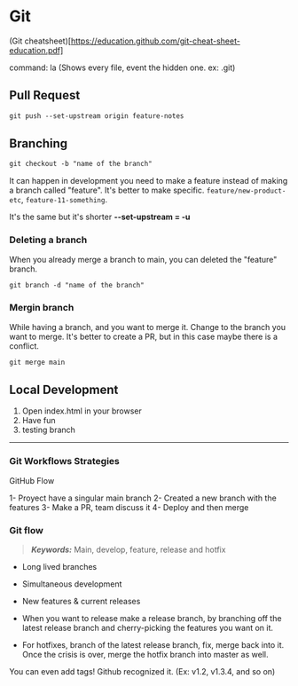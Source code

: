 # Git

(Git cheatsheet)[https://education.github.com/git-cheat-sheet-education.pdf]

command: la (Shows every file, event the hidden one. ex: .git)

## Pull Request

```css
git push --set-upstream origin feature-notes
```

## Branching

```css
git checkout -b "name of the branch"

```

It can happen in development you need to make a feature instead of making a branch called "feature".
It's better to make specific. `feature/new-product-etc`, `feature-11-something`.

It's the same but it's shorter **--set-upstream = -u**

### Deleting a branch

When you already merge a branch to main, you can deleted the "feature" branch.

```css
git branch -d "name of the branch"

```

### Mergin branch

While having a branch, and you want to merge it. Change to the branch you want to merge.
It's better to create a PR, but in this case maybe there is a conflict.

```css
git merge main

```

## Local Development

1. Open index.html in your browser
2. Have fun
3. testing branch

<hr>

### Git Workflows Strategies

GitHub Flow

1- Proyect have a singular main branch
2- Created a new branch with the features
3- Make a PR, team discuss it
4- Deploy and then merge

### Git flow

> **_Keywords:_** Main, develop, feature, release and hotfix

- Long lived branches
- Simultaneous development
- New features & current releases

- When you want to release make a release branch, by branching off the latest release branch and cherry-picking the features you want on it.
- For hotfixes, branch of the latest release branch, fix, merge back into it. Once the crisis is over, merge the hotfix branch into master as well.

You can even add tags! Github recognized it. (Ex: v1.2, v1.3.4, and so on)
